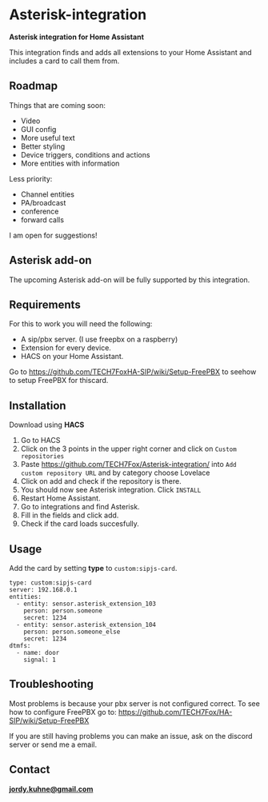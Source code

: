 # Asterisk-integration
**Asterisk integration for Home Assistant**

This integration finds and adds all extensions to your Home Assistant and includes a card to call them from.

## Roadmap
Things that are coming soon:
* Video
* GUI config
* More useful text
* Better styling
* Device triggers, conditions and actions
* More entities with information

Less priority:
* Channel entities
* PA/broadcast
* conference
* forward calls

I am open for suggestions!

## Asterisk add-on

The upcoming Asterisk add-on will be fully supported by this integration.

## Requirements
For this to work you will need the following:
* A sip/pbx server. (I use freepbx on a raspberry)
* Extension for every device.
* HACS on your Home Assistant.

Go to https://github.com/TECH7FoxHA-SIP/wiki/Setup-FreePBX to seehow to setup FreePBX for thiscard.

## Installation
Download using **HACS**
 1. Go to HACS
 2. Click on the 3 points in the upper right corner and click on `Custom repositories`
 3. Paste https://github.com/TECH7Fox/Asterisk-integration/ into `Add custom repository URL` and by category choose Lovelace
 4. Click on add and check if the repository is there.
 5. You should now see Asterisk integration. Click `INSTALL`
 6. Restart Home Assistant.
 7. Go to integrations and find Asterisk.
 8. Fill in the fields and click add.
 9. Check if the card loads succesfully.

## Usage
Add the card by setting **type** to `custom:sipjs-card`.

````
type: custom:sipjs-card
server: 192.168.0.1
entities:
  - entity: sensor.asterisk_extension_103
    person: person.someone
    secret: 1234
  - entity: sensor.asterisk_extension_104
    person: person.someone_else
    secret: 1234
dtmfs:
  - name: door
    signal: 1
````

## Troubleshooting
Most problems is because your pbx server is not configured correct.
To see how to configure FreePBX go to: https://github.com/TECH7Fox/HA-SIP/wiki/Setup-FreePBX

If you are still having problems you can make an issue, ask on the discord server or send me a email.

## Contact
**jordy.kuhne@gmail.com**
